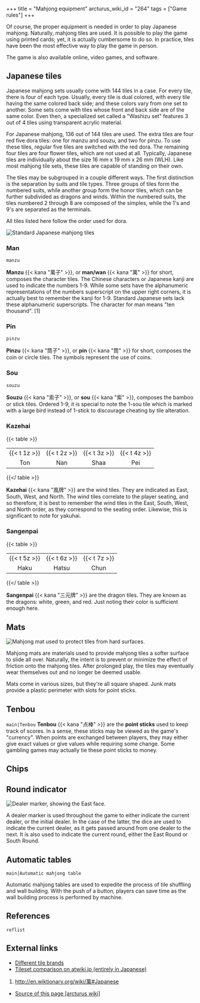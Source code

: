 +++
title = "Mahjong equipment"
arcturus_wiki_id = "264"
tags = ["Game rules"]
+++

Of course, the proper equipment is needed in order to play Japanese mahjong. Naturally, mahjong tiles are used. It is possible to play the game using printed cards; yet, it is actually cumbersome to do so. In practice, tiles have been the most effective way to play the game in person.

The game is also available online, video games, and software.

## Japanese tiles

Japanese mahjong sets usually come with 144 tiles in a case. For every tile, there is four of each type. Usually, every tile is dual colored, with every tile having the same colored back side; and these colors vary from one set to another. Some sets come with tiles whose front and back side are of the same color. Even then, a specialized set called a "Washizu set" features 3 out of 4 tiles using transparent acrylic material.

For Japanese mahjong, 136 out of 144 tiles are used. The extra tiles are four red five dora tiles: one for manzu and souzu, and two for pinzu. To use these tiles, regular five tiles are switched with the red dora. The remaining four tiles are four flower tiles, which are not used at all. Typically, Japanese tiles are individually about the size 16 mm x 19 mm x 26 mm (WLH). Like most mahjong tile sets, these tiles are capable of standing on their own.

The tiles may be subgrouped in a couple different ways. The first distinction is the separation by suits and tile types. Three groups of tiles form the numbered suits, while another group form the honor tiles, which can be further subdivided as dragons and winds. Within the numbered suits, the tiles numbered 2 through 8 are composed of the simples, while the 1's and 9's are separated as the terminals.

All tiles listed here follow the order used for dora.

![Standard Japanese mahjong tiles](Mahjong_Tiles.jpg "Standard Japanese mahjong tiles")

### Man

```manzu```

**Manzu** {{< kana "萬子" >}}, or **man/wan** {{< kana "萬" >}} for short, composes the character tiles. The Chinese characters or Japanese kanji are used to indicate the numbers 1-9. While some sets have the alphanumeric representations of the numbers superscript on the upper right corners, it is actually best to remember the kanji for 1-9. Standard Japanese sets lack these alphanumeric superscripts. The character for man means "ten thousand". \[1\]

### Pin

```pinzu```

**Pinzu** {{< kana "筒子" >}}, or **pin** {{< kana "筒" >}} for short, composes the coin or circle tiles. The symbols represent the use of coins.

### Sou

```souzu```

**Souzu** {{< kana "索子" >}}, or **sou** {{< kana "索" >}}, composes the bamboo or stick tiles. Ordered 1-9, it is special to note the 1-sou tile which is marked with a large bird instead of 1-stick to discourage cheating by tile alteration.

### Kazehai

{{< table >}}

|                |                |                |                |
| :------------: | :------------: | :------------: | :------------: |
| {{< t 1z >}} | {{< t 2z >}} | {{< t 3z >}} | {{< t 4z >}} |
|      Ton       |      Nan       |      Shaa      |      Pei       |

{{</ table >}}

**Kazehai** {{< kana "風牌" >}} are the wind tiles. They are indicated as East, South, West, and North. The wind tiles correlate to the player seating, and so therefore, it is best to remember the wind tiles in the East, South, West, and North order, as they correspond to the seating order. Likewise, this is significant to note for yakuhai.

### Sangenpai

{{< table >}}

|                |                |                |
| :------------: | :------------: | :------------: |
| {{< t 5z >}} | {{< t 6z >}} | {{< t 7z >}} |
|      Haku      |     Hatsu      |      Chun      |

{{</ table >}}

**Sangenpai** {{< kana "三元牌" >}} are the dragon tiles. They are known as the dragons: white, green, and red. Just noting their color is sufficient enough here.

## Mats

![Mahjong mat used to protect tiles from hard surfaces.](Junk_Mat.jpg "Mahjong mat used to protect tiles from hard surfaces.")

Mahjong mats are materials used to provide mahjong tiles a softer surface to slide all over. Naturally, the intent is to prevent or minimize the effect of friction onto the mahjong tiles. After prolonged play, the tiles may eventually wear themselves out and no longer be deemed usable.

Mats come in various sizes, but they're all square shaped. Junk mats provide a plastic perimeter with slots for point sticks.

## Tenbou

```main|Tenbou```
**Tenbou** {{< kana "点棒" >}} are the **point sticks** used to keep track of scores. In a sense, these sticks may be viewed as the game's "currency". When points are exchanged between players, they may either give exact values or give values while requiring some change. Some gambling games may actually tie these point sticks to money.

## Chips

## Round indicator

![Dealer marker, showing the East face.](Dealer_marker.jpg "Dealer marker, showing the East face.")

A dealer marker is used throughout the game to either indicate the current dealer, or the initial dealer. In the case of the latter, the dice are used to indicate the current dealer, as it gets passed around from one dealer to the next. It is also used to indicate the current round, either the East Round or South Round.

## Automatic tables

```main|Automatic mahjong table```

Automatic mahjong tables are used to expedite the process of tile shuffling and wall building. With the push of a button, players can save time as the wall building process is performed by machine.

## References

```reflist```

## External links

  - [Different tile brands](http://mahjong.wikia.com/wiki/Mahjong_Tiles_List_\(Complete_Listing\))
  - [Tileset comparison on atwiki.jp (entirely in Japanese)](http://www28.atwiki.jp/mjpai/)

<!-- end list -->

1.  <http://en.wiktionary.org/wiki/萬#Japanese>
- [Source of this page [arcturus wiki]](http://arcturus.su/wiki/Mahjong_equipment)